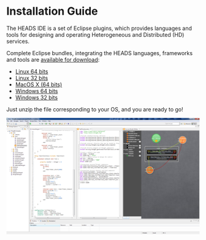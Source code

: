 # Installation Guide

The HEADS IDE is a set of Eclipse plugins, which provides languages and tools for designing and operating Heterogeneous and Distributed (HD) services.

Complete Eclipse bundles, integrating the HEADS languages, frameworks and tools are [available for download](http://headside.gforge.inria.fr/release/):

- [Linux 64 bits](http://headside.gforge.inria.fr/heads_ide-linux.gtk.x86_64.zip)
- [Linux 32 bits](http://headside.gforge.inria.fr/heads_ide-linux.gtk.x86.zip)
- [MacOS X (64 bits)](http://headside.gforge.inria.fr/heads_ide-macosx.cocoa.x86_64.zip)
- [Windows 64 bits](http://headside.gforge.inria.fr/heads_ide-win32.win32.x86.zip)
- [Windows 32 bits](http://headside.gforge.inria.fr/heads_ide-win32.win32.x86.zip)


Just unzip the file corresponding to your OS, and you are ready to go!

![HEADS IDE in Action](HEADS-IDE.png)
